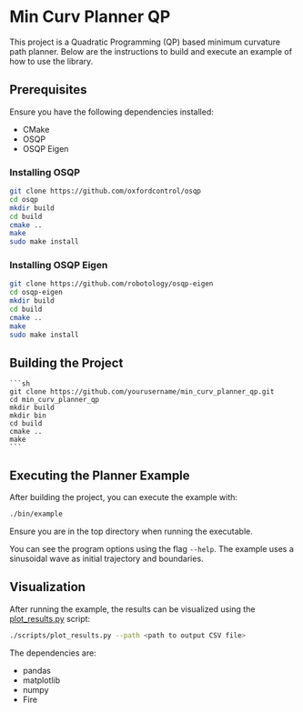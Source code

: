 # Min Curv Planner QP

This project is a Quadratic Programming (QP) based minimum curvature path planner. Below are the instructions to build and execute an example of how to use the library.

## Prerequisites

Ensure you have the following dependencies installed:
- CMake
- OSQP
- OSQP Eigen

### Installing OSQP

```sh
git clone https://github.com/oxfordcontrol/osqp
cd osqp
mkdir build
cd build
cmake ..
make
sudo make install
```

### Installing OSQP Eigen

```sh
git clone https://github.com/robotology/osqp-eigen
cd osqp-eigen
mkdir build
cd build
cmake ..
make
sudo make install
```

## Building the Project


    ```sh
    git clone https://github.com/yourusername/min_curv_planner_qp.git
    cd min_curv_planner_qp
    mkdir build
    mkdir bin
    cd build
    cmake ..
    make
    ```

## Executing the Planner Example

After building the project, you can execute the example with:

```sh
./bin/example
```
Ensure you are in the top directory when running the executable.

You can see the program options using the flag ```--help```.
The example uses a sinusoidal wave as initial trajectory and boundaries.

## Visualization
After running the example, the results can be visualized using the [plot_results.py](./scripts/plot_results.py) script:

```sh
./scripts/plot_results.py --path <path to output CSV file>
```

The dependencies are:
- pandas
- matplotlib
- numpy
- Fire
